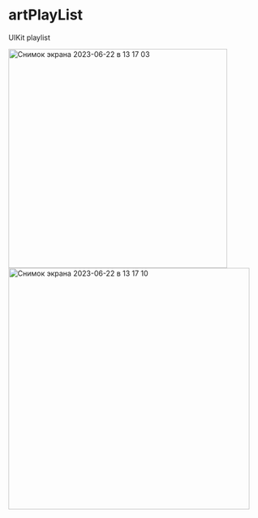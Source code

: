 # artPlayList
UIKit playlist

<img width="431" alt="Снимок экрана 2023-06-22 в 13 17 03" src="https://github.com/Deminka/artPlayList/assets/69207847/ec0bbf40-7db7-47a2-b441-0701a1246ff9">
<img width="475" alt="Снимок экрана 2023-06-22 в 13 17 10" src="https://github.com/Deminka/artPlayList/assets/69207847/6a044d8c-b0ea-4838-9eff-3922d139e4da">
